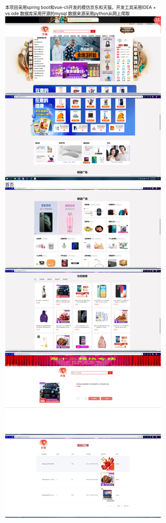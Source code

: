 本项目采用spring boot和vue-cli开发的模仿京东和天猫，开发工具采用IDEA + vs ode
数据库采用开源的mysql
数据来源采用python从网上爬取
![首页](https://github.com/huai-liang/-/blob/master/%E6%BA%90%E7%A8%8B%E5%BA%8F/%E9%A1%B9%E7%9B%AE%E6%88%AA%E5%9B%BE/QQ%E6%88%AA%E5%9B%BE20191209164254.png)
![首页](https://github.com/huai-liang/-/blob/master/%E6%BA%90%E7%A8%8B%E5%BA%8F/%E9%A1%B9%E7%9B%AE%E6%88%AA%E5%9B%BE/QQ%E6%88%AA%E5%9B%BE20191209163831.png)
首页
![首页](https://github.com/huai-liang/-/blob/master/%E6%BA%90%E7%A8%8B%E5%BA%8F/%E9%A1%B9%E7%9B%AE%E6%88%AA%E5%9B%BE/QQ%E6%88%AA%E5%9B%BE20191209163843.png)
![首页](https://github.com/huai-liang/-/blob/master/%E6%BA%90%E7%A8%8B%E5%BA%8F/%E9%A1%B9%E7%9B%AE%E6%88%AA%E5%9B%BE/QQ%E6%88%AA%E5%9B%BE20191209163857.png)
![首页](https://github.com/huai-liang/-/blob/master/%E6%BA%90%E7%A8%8B%E5%BA%8F/%E9%A1%B9%E7%9B%AE%E6%88%AA%E5%9B%BE/QQ%E6%88%AA%E5%9B%BE20191209163909.png)
![首页](https://github.com/huai-liang/-/blob/master/%E6%BA%90%E7%A8%8B%E5%BA%8F/%E9%A1%B9%E7%9B%AE%E6%88%AA%E5%9B%BE/QQ%E6%88%AA%E5%9B%BE20191209164031.png)